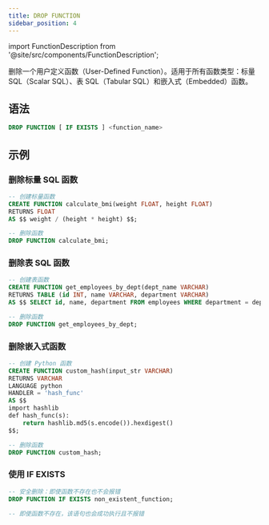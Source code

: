 ```yaml
---
title: DROP FUNCTION
sidebar_position: 4
---
```

import FunctionDescription from '@site/src/components/FunctionDescription';

<FunctionDescription description="引入或更新于：v1.2.116"/>

删除一个用户定义函数（User-Defined Function）。适用于所有函数类型：标量 SQL（Scalar SQL）、表 SQL（Tabular SQL）和嵌入式（Embedded）函数。

## 语法

```sql
DROP FUNCTION [ IF EXISTS ] <function_name>
```

## 示例

### 删除标量 SQL 函数
```sql
-- 创建标量函数
CREATE FUNCTION calculate_bmi(weight FLOAT, height FLOAT)
RETURNS FLOAT
AS $$ weight / (height * height) $$;

-- 删除函数
DROP FUNCTION calculate_bmi;
```

### 删除表 SQL 函数
```sql
-- 创建表函数
CREATE FUNCTION get_employees_by_dept(dept_name VARCHAR)
RETURNS TABLE (id INT, name VARCHAR, department VARCHAR)
AS $$ SELECT id, name, department FROM employees WHERE department = dept_name $$;

-- 删除函数
DROP FUNCTION get_employees_by_dept;
```

### 删除嵌入式函数
```sql
-- 创建 Python 函数
CREATE FUNCTION custom_hash(input_str VARCHAR)
RETURNS VARCHAR
LANGUAGE python
HANDLER = 'hash_func'
AS $$
import hashlib
def hash_func(s):
    return hashlib.md5(s.encode()).hexdigest()
$$;

-- 删除函数
DROP FUNCTION custom_hash;
```

### 使用 IF EXISTS
```sql
-- 安全删除：即使函数不存在也不会报错
DROP FUNCTION IF EXISTS non_existent_function;

-- 即使函数不存在，该语句也会成功执行且不报错
```